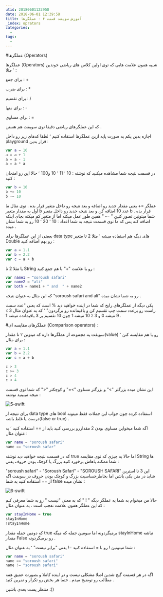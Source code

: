 ```yaml
---
utid: 20180601123958
date: 2018-06-01 12:39:58
title: آموزش سویفت قسمت ۴ - عملگرها
_index: oprators
categories:
  -
tags:
  -
---
```


#عملگرها (Operators)

عملگرها (Operators) شبیه همون علامت هایی که توی اولین کلاس های ریاضی خوندین ٬ مثلا :

برای جمع : +

برای ضرب : *

برای تقسیم : /

برای منها : -

برای مساوی : = 

که این عملگرهای ریاضی دقیقا توی سویفت هم هستن .

اجازه بدین یکم به صورت پایه ازین عملگرها استفاده کنیم ٬ لطفا کدهای زیر رو داخل playground قرار بدین :

```swift
var a = 10
a = a + 1
a = a - 1
a = a * a
```

در قسمت نتیجه شما مشاهده میکنید که نوشته  : 10 ٬ 11 ٬ 10 و100 ٬ حالا این رو امتحان کنید :

```swift
var b = 10
b += 10
b -= 10	

```

عملگر =+ یعنی مقدار جدید رو اضافه و بعد نتیجه رو داخل متغیر قرار بده . توی مثال ما اول  به مقدار متغیر b عدد 10  اضافه کن  و بعد نتیجه جدید رو داخل متغیر b قرار بده . شما میتونین تصور کنین " =- " همین طور عمل میکنه اما از متغیر کم میکنه بجای اینکه اضافه کنه پس کد ما توی قسمت نتیجه به شما اعداد : 10 ٬ 20  ٬ 10 رو به شما نشان میده .

بعضی از این عملگرها برای data type های دیگه هم استفاده میشه ٬ مثلا 2 تا متغیر Double رو بهم اضافه کنید :

```swift
var a = 1.1
var b = 2.2 
var c = a + b
```

یا مثلا 2 تا String رو با علامت "+" با هم جمع کنید :

```swift
var name1 = "soroush safari"
var name2 = "ali"
var both = name1 + " and  " + name2
```

که این مثال به عنوان نتیجه "soroush safari and ali" رو به شما نشان میده .

یکی دیگه از عملگرهای رایج که شما در اینده خواهید دید % است که یعنی "عدد سمت راست رو برعدد سمت چپ تقسیم کن و باقیمانده رو برگردون" ٬ که به عنوان مثال 3 ٪ 9 میشه 0 و  3 ٪ 10 میشه 1 چون 10 تقسیم بر 3 باقیمانده میشه 1 .

#عملگرهای مقایسه ای (Comparison operators) :

سویفت یه مجموعه از عملگرها داره که میتونن ۲ تا مقدار(value) رو با هم مقایسه کنن ٬ برای مثال :

```swift
var a = 1.1
var b = 2.2
var c = a + b

c > 3
c >= 3
c > 4
c < 4
```

این نشان میده بزرگتر ">" و بزرگتر مساوی ">=" و کوچکتر "<" که شما توی قسمت نتیجه میبینید نوشته :

![5-swift](/swift/_images/5-swift.jpg)

برای نتیجه از data type های bool استفاده کرده چون جواب این جملات فقط میتونه درست یا غلط باشه(false or true) .

اگه شما میخواین مساوی بودن 2 مقداررو بررسی کنید باید از == استفاده کنید ٬ به عنوان مثال :

```swift
var name = "soroush safari"
name == "soroush safar"
```

که در قسمت نتیجه خواهید دید نوشته true اما حالا یه چیزی که توی مقایسه String ها شما ممکنه باهاش برخورد کنید بزرگ یا کوچک بودن حروف یعنی :

"soroush safari" - "Soroush Safari" - "SOROUSH SAFARI" این 3 تا استرین شاید در متن یکی باشن اما بخاطرحساسیت بزرگ و کوچک بودن حروف در سویفت اگه از == استفاده کنید به شما false نشان میده :

![6-swift](/swift/_images/6-swift.jpg)

حالا من میخوام به شما یه عملگر دیگه " ! " که به معنی "نیست " رو به شما معرفی کنم که این عملگر همون علامت تعجب است . به عنوان مثال :

```swift
var stayInHome = true
stayInHome
!stayInHome
```

که دومین جمله مقدار true برمیگردونه اما سومین جمله که میگه stayInHome نباشه مقدار False رو برمیگردونه . 

شما میتونین ! رو با = استفاده کنید =! یعنی "برابر نیست" ٬ به عنوان مثال :

```swift
var name = "soroush safari"
name == "soroush safari"
name != "soroush safari"
```

اگه در هر قسمت گیج شدین اصلا مشکلی نیست و در اینده کاملا و بصورت عمیق همه مطالب رو توضیح میدم . حتما هر بخش رو تکرار و تمرین کنید .

منتظر پست بعدی باشین :))

